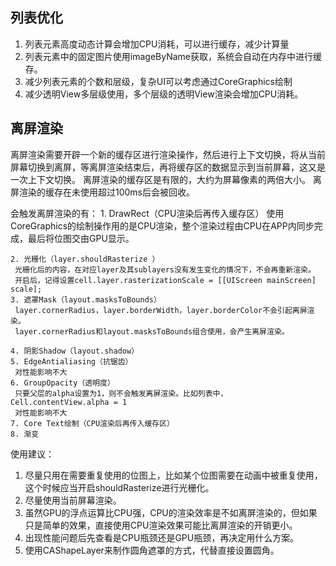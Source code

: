 ## 列表优化

1. 列表元素高度动态计算会增加CPU消耗，可以进行缓存，减少计算量
2. 列表元素中的固定图片使用imageByName获取，系统会自动在内存中进行缓存。
3. 减少列表元素的个数和层级，复杂UI可以考虑通过CoreGraphics绘制
4. 减少透明View多层级使用，多个层级的透明View渲染会增加CPU消耗。

## 离屏渲染

  离屏渲染需要开辟一个新的缓存区进行渲染操作，然后进行上下文切换，将从当前屏幕切换到离屏，等离屏渲染结束后，再将缓存区的数据显示到当前屏幕，这又是一次上下文切换。
  离屏渲染的缓存区是有限的，大约为屏幕像素的两倍大小。
  离屏渲染的缓存在未使用超过100ms后会被回收。

  会触发离屏渲染的有：
    1. DrawRect（CPU渲染后再传入缓存区）
     使用CoreGraphics的绘制操作用的是CPU渲染，整个渲染过程由CPU在APP内同步完成，最后将位图交由GPU显示。

    2. 光栅化（layer.shouldRasterize ）
     光栅化后的内容，在对应layer及其sublayers没有发生变化的情况下，不会再重新渲染。
     开启后，记得设置cell.layer.rasterizationScale = [[UIScreen mainScreen] scale];
    3. 遮罩Mask（layout.masksToBounds）
     layer.cornerRadius，layer.borderWidth，layer.borderColor不会引起离屏渲染。
     layer.cornerRadius和layout.masksToBounds组合使用，会产生离屏渲染。

    4. 阴影Shadow（layout.shadow）
    5. EdgeAntialiasing（抗锯齿）
     对性能影响不大
    6. GroupOpacity（透明度）
     只要父层的alpha设置为1，则不会触发离屏渲染。比如列表中，Cell.contentView.alpha = 1
     对性能影响不大
    7. Core Text绘制（CPU渲染后再传入缓存区）
    8. 渐变

  使用建议：
  1. 尽量只用在需要重复使用的位图上，比如某个位图需要在动画中被重复使用，这个时候应当开启shouldRasterize进行光栅化。
  2. 尽量使用当前屏幕渲染。
  3. 虽然GPU的浮点运算比CPU强，CPU的渲染效率是不如离屏渲染的，但如果只是简单的效果，直接使用CPU渲染效果可能比离屏渲染的开销更小。
  4. 出现性能问题后先查看是CPU瓶颈还是GPU瓶颈，再决定用什么方案。
  5. 使用CAShapeLayer来制作圆角遮罩的方式，代替直接设置圆角。

  
